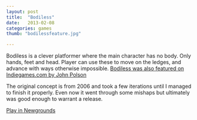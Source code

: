 ```yaml
---
layout: post
title:  "Bodiless"
date:   2013-02-08
categories: games
thumb: "bodilessfeature.jpg"

---
```


Bodiless is a clever platformer where the main character has no body. Only hands, feet and head. Player can use these to move on the ledges, and advance with ways otherwise impossible. [Bodiless was also featured on Indiegames.com by John Polson](http://indiegames.com/2013/02/why_didnt_rayman_think_of_this.html)

The original concept is from 2006 and took a few iterations until I managed to finish it properly. Even now it went through some mishaps but ultimately was good enough to warrant a release.

[Play in Newgrounds](http://www.newgrounds.com/portal/view/610731)